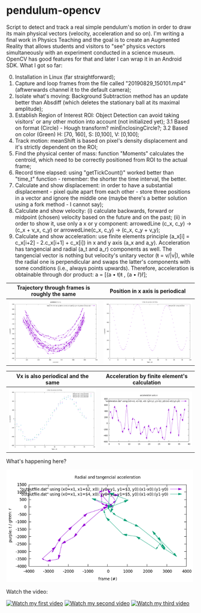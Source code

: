 # pendulum-opencv
Script to detect and track a real simple pendulum's motion in order to draw its main physical vectors (velocity, acceleration and so on).
I'm writing a final work in Physics Teaching and the goal is to create an Augmented Reality that allows students and visitors to "see" physics vectors simultaneously with an experiment conducted in a science museum. OpenCV has good features for that and later I can wrap it in an Android SDK.
What I got so far:

0. Installation in Linux (far straightforward);
1. Capture and loop frames from the file called "20190829_150101.mp4" (aftwerwards channel it to the default camera);
2. Isolate what's moving: Background Subtraction method has an update better than Absdiff (which deletes the stationary ball at its maximal amplitude);
3. Establish Region of Interest ROI: Object Detection can avoid taking visitors' or any other motion into account (not initialized yet);
3.1 Based on format (Circle) - Hough transform? minEnclosingCircle?;
3.2 Based on color (Green) H: [70, 160], S: [0,100], V: [0,100];
4. Track motion: meanShift is based on pixel's density displacement and it's strictly dependent on the ROI;
5. Find the physical center of mass: function "Moments" calculates the centroid, which need to be correctly positioned from ROI to the actual frame;
6. Record time elapsed: using "getTickCount()" worked better than "time_t" function - remember: the shorter the time interval, the better.
7. Calculate and show displacement: in order to have a substantial displacement - pixel quite apart from each other - store three positions in a vector and ignore the middle one (maybe there's a better solution using a fork method - I cannot say);
8. Calculate and show velocity:  (i) calculate backwards, forward or midpoint (chosen) velocity based on the future and on the past; (ii) in order to show it, use only a x or y component: arrowedLine (c_x, c_y) → (c_x + v_x, c_y)  or arrowedLine(c_x, c_y) → (c_x, c_y + v_y);
9. Calculate and show acceleration: use finite elements principle (a_x[i] = c_x[i+2] - 2.c_x[i+1] + c_x[i]) in x and y axis (a_x and a_y). Acceleration has tangencial and radial (a_t and a_r) components as well. The tangencial vector is nothing but velocity's unitary vector (ŧ = v/|v|), while the radial one is perpendicular and swaps the latter's components with some conditions (i.e., always points upwards). Therefore, acceleration is obtainable through dor product: a = [(a • ŧ)ŧ  , (a • ř)ř]; 

| Trajectory through frames is roughly the same | Position in x axis is periodical |
|------------|-------------| 
|<img src="x_y_oneshot" width="400"> | <img src="x_t_oneshot" width="400">|

| Vx is also periodical and the same | Acceleration by finite element's calculation |
|------------|-------------| 
|<img src="vx_t_multipleshots" width="400"> | <img src="acceleration x axis" width="400">|

What's happening here?

<img src="a_t and a_r" width="500">

Watch the video:

[![Watch my first video](http://www.cdfis.ufpr.br/portal/wp-content/uploads/2017/08/fibra-branco.jpg)](https://youtu.be/uV2xElP7mIY)
[![Watch my second video](http://fisica.ufpr.br/espectro20.gif)](https://youtu.be/b3sDeiZpKtA)
[![Watch my third video](http://fisica.ufpr.br/posgrad/assets/images/28337088-398137850610517-7963792264667145747-o-1-292x250.jpg)](https://youtu.be/LJU8EITwPh8)

